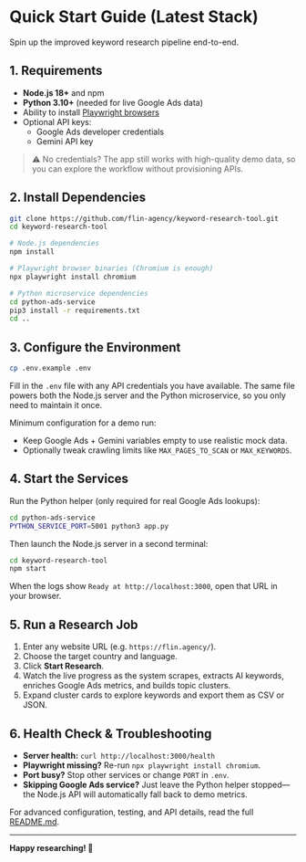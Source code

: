 # Quick Start Guide (Latest Stack)

Spin up the improved keyword research pipeline end-to-end.

## 1. Requirements

- **Node.js 18+** and npm
- **Python 3.10+** (needed for live Google Ads data)
- Ability to install [Playwright browsers](https://playwright.dev/docs/intro)
- Optional API keys:
  - Google Ads developer credentials
  - Gemini API key

> ⚠️ No credentials? The app still works with high-quality demo data, so you can explore the workflow without provisioning APIs.

## 2. Install Dependencies

```bash
git clone https://github.com/flin-agency/keyword-research-tool.git
cd keyword-research-tool

# Node.js dependencies
npm install

# Playwright browser binaries (Chromium is enough)
npx playwright install chromium

# Python microservice dependencies
cd python-ads-service
pip3 install -r requirements.txt
cd ..
```

## 3. Configure the Environment

```bash
cp .env.example .env
```

Fill in the `.env` file with any API credentials you have available. The same file powers both the Node.js server and the Python microservice, so you only need to maintain it once.

Minimum configuration for a demo run:
- Keep Google Ads + Gemini variables empty to use realistic mock data.
- Optionally tweak crawling limits like `MAX_PAGES_TO_SCAN` or `MAX_KEYWORDS`.

## 4. Start the Services

Run the Python helper (only required for real Google Ads lookups):

```bash
cd python-ads-service
PYTHON_SERVICE_PORT=5001 python3 app.py
```

Then launch the Node.js server in a second terminal:

```bash
cd keyword-research-tool
npm start
```

When the logs show `Ready at http://localhost:3000`, open that URL in your browser.

## 5. Run a Research Job

1. Enter any website URL (e.g. `https://flin.agency/`).
2. Choose the target country and language.
3. Click **Start Research**.
4. Watch the live progress as the system scrapes, extracts AI keywords, enriches Google Ads metrics, and builds topic clusters.
5. Expand cluster cards to explore keywords and export them as CSV or JSON.

## 6. Health Check & Troubleshooting

- **Server health:** `curl http://localhost:3000/health`
- **Playwright missing?** Re-run `npx playwright install chromium`.
- **Port busy?** Stop other services or change `PORT` in `.env`.
- **Skipping Google Ads service?** Just leave the Python helper stopped—the Node.js API will automatically fall back to demo metrics.

For advanced configuration, testing, and API details, read the full [README.md](README.md).

---

**Happy researching! 🚀**
